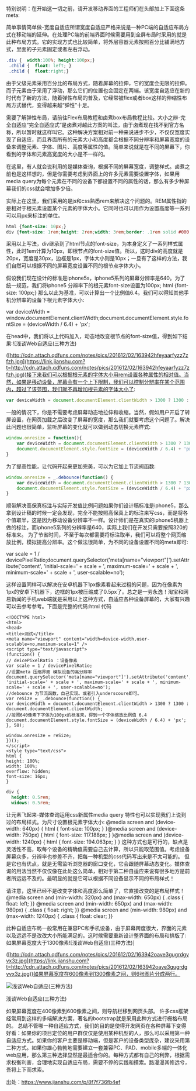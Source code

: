 特别说明：在开始这一切之前，请开发移动界面的工程师们在头部加上下面这条meta:

<meta name="viewport" content="width=device-width, initial-scale=1.0, maximum-scale=1.0, user-scalable=0">

简单事情简单做-宽度自适应所谓宽度自适应严格来说是一种PC端的自适应布局方式在移动端的延伸。在处理PC端的前端界面时候需要用到全屏布局时采用的就是此种布局方式。它的实现方式也比较简单，将外层容器元素按照百分比铺满地方式，里面的子元素固定或者左右浮动。

```css
.div {  width:100%; height:100px;}
 .child {  float: left; }
 .child {  float:right;}
```

由于父级元素采用百分比的布局方式，随着屏幕的拉伸，它的宽度会无限的拉伸。而子元素由于采用了浮动，那么它们的位置也会固定在两端。该宽度自适应在新的时代有了新的方法，随着弹性布局的普及，它经常被flex或者box这样的伸缩性布局方式替代，变得越来越“弹性”十足。

需要了解弹性布局，请前往Flex布局教程和卤煮box布局教程比较。大小之辨-完全自适应“完全自适应式”是卤煮对越此方案的叫法，由于卤煮现在找不到官方名称，所以暂时就这样叫它。这种解决方案相对前一种来说进步不少，不仅仅宽度实现了自适应，而且界面所有的元素大小和高度都会根据不同分辨率和屏幕宽度的设备来调整元素、字体、图片、高度等属性的值。简单来说就是在不同的屏幕下，你看到的字体和元素高宽度的大小是不一样的。

在这里，有人就会说利用的是媒体查询，根据不同的屏幕宽度，调整样式。卤煮之前也是这样想的，但是你需要考虑到界面上的许多元素需要设置字体，如果用media query为每个元素在不同的设备下都设置不同的属性的话，那么有多少种屏幕我们的css就会增加多少倍。

实际上在这里，我们采用的是js和css熟悉rem来解决这个问题的。REM属性指的是相对于根元素设置某个元素的字体大小。它同时也可以用作为设置高度等一系列可以用px来标注的单位。

```css
html {font-size: 10px;}
div {font-size: 1rem;height: 2rem;width: 3rem;border: .1rem solid #000;}
```



采用以上写法，div继承到了html节点的font-size，为本身定义了一系列样式属性，此时1em计算为10px，即根节点的font-size值。所以，这时div的高度就是20px，宽度是30px，边框是1px，字体大小则是10px；一旦有了这样的方法，我们自然可以根据不同的屏幕宽度设置不同的根节点字体大小。

假设我们现在设计的标准是iphone5s，iphone5系列的屏幕分辨率是640。为了统一规范，我们将iphone5 分辨率下的根元素font-size设置为100px;
 html {font-size: 100px;}
 那么以此为基准，可以计算出一个比例值6.4。我们可以得知其他手机分辨率的设备下根元素字体大小:

var deviceWidth = window.documentElement.clientWidth;document.documentElement.style.fontSize = (deviceWidth / 6.4) + 'px';

在head中，我们将以上代码加入，动态地改变根节点的font-size值，得到如下结果:![浅谈Web自适应(三种方法)

([http://cdn.attach.qdfuns.com/notes/pics/201612/02/163942hfeyaarfyzz7zfzh.jpg](https://link.jianshu.com?t=http://cdn.attach.qdfuns.com/notes/pics/201612/02/163942hfeyaarfyzz7zfzh.jpg))接下来我们可以根据根元素的字体大小用rem设置各种属性的相对值。当然，如果是移动设备，屏幕会有一个上下限制，我们可以控制分辨率在某个范围内，超过了该范围，我们就不再增加根元素的字体大小了:

```js
var deviceWidth = document.documentElement.clientWidth > 1300 ? 1300 : document.documentElement.clientWidth;document.documentElement.style.fontSize = (deviceWidth / 6.4) + 'px';
```

一般的情况下，你是不需要考虑屏幕动态地拉伸和收缩。当然，假如用户开启了转屏设置，在网页加载之后改变了屏幕的宽度，那么我们就要考虑这个问题了。解决此问题也很简单，监听屏幕的变化就可以做到动态切换元素样式:

```js
window.onresize = function(){
    var deviceWidth = document.documentElement.clientWidth > 1300 ? 1300 : document.documentElement.clientWidth;
    document.documentElement.style.fontSize = (deviceWidth / 6.4) + 'px';};
}
```

为了提高性能，让代码开起来更加完美，可以为它加上节流阀函数:

```js
window.onresize = _.debounce(function() {
    var deviceWidth = document.documentElement.clientWidth > 1300 ? 1300 : document.documentElement.clientWidth;
    document.documentElement.style.fontSize = (deviceWidth / 6.4) + 'px';}, 50);
}
```



顺带解决高保真标注与实际开发值比例问题如果你们设计稿标准是iphone5，那么拿到设计稿的时候一定会发现，完全不能按照高保真上的标注来写css，而是将各个值取半，这是因为移动设备分辨率不一样。设计师们是在真实的iphone5机器上做的标注，而iphone5系列的分辨率是640，实际上我们在开发只需要按照320的标准来。
 为了节省时间，不至于每次都需要将标注取半，我们可以将整个网页缩放比例，模拟提高分辨率。这个做法很简单，为不同的设备设置不同的meta即可:

var scale = 1 / devicePixelRatio;document.querySelector('meta[name="viewport"]').setAttribute('content', 'initial-scale=' + scale + ', maximum-scale=' + scale + ', minimum-scale=' + scale + ', user-scalable=no');

这样设置同样可以解决在安卓机器下1px像素看起来过粗的问题，因为在像素为1px的安卓下机器下，边框的1px被压缩成了0.5px了。总之是一劳永逸！淘宝和网易新闻的手机web端就是采用以上这种方式，自适应各种设备屏幕的，大家有兴趣可以去参考参考。下面是完整的代码:html 代码

```
<!DOCTYPE html>
<html>
<head>
<title>测试</title>
<meta name="viewport" content="width=device-width,user-scalable=no,maximum-scale=1" />
<script type="text/javascript">
(function() {
// deicePixelRatio ：设备像素
var scale = 1 / devicePixelRatio;
//设置meta 压缩界面 模拟设备的高分辨率
document.querySelector('meta[name="viewport"]').setAttribute('content', 'initial-scale=' + scale + ', maximum-scale=' + scale + ', minimum-scale=' + scale + ', user-scalable=no');
//debounce 为节流函数，自己实现。或者引入underscoure即可。
var reSize = _.debounce(function() {
var deviceWidth = document.documentElement.clientWidth > 1300 ? 1300 : document.documentElement.clientWidth;
//按照640像素下字体为100px的标准来，得到一个字体缩放比例值 6.4
document.documentElement.style.fontSize = (deviceWidth / 6.4) + 'px';
}, 50);

window.onresize = reSize;
})();
</script>
<style type="text/css">
html {
height: 100%;
width: 100%;
overflow: hidden;
font-size: 16px;
}
```



```css
div {
  height: 0.5rem;
  widows: 0.5rem;
```

让元素飞起来-媒体查询运用css新属性media query 特性也可以实现我们上说到过的布局样式。为尺寸设置根元素字体大小:
 @media screen and (device-width: 640px) {       html {        font-size: 100px;      }    }@media screen and (device-width: 750px) {       html {        font-size: 117.188px;      }    }@media screen and (device-width: 1240px) {       html {        font-size: 194.063px;      }    }
 这种方式也是可行的，缺点是灵活性不高，取每个设备的精确值需要自己去计算，所以只能取范围值。考虑设备屏幕众多，分辨率也参差不齐，把每一种机型的css代码写出来是不太可能的。
 但是它也有优点，就是无需监听浏览器的窗口变化，它会跟随屏幕动态变化。媒体查询的用法当然不仅仅像在此处这么简单，相对于第二种自适应来说有很多地方是前者所远远不及的。最明显的就是它可以根据不同设备显示不同的布局样式！

请注意，这里已经不是改变字体和高度那么简单了，它直接改变的是布局样式！@media screen and (min-width: 320px) and (max-width: 650px) {   .class {    float: left;  }}
 @media screen and (min-width: 650px) and (max-width: 980px) {   .class {    float: right;  }}
 @media screen and (min-width: 980px)  and (max-width: 1240px) {   .class {    float: clear;  }}

此种自适应布局一般常用在兼容PC和手机设备，由于屏幕跨度很大，界面的元素以及远远不是改改大小所能满足的。这时候需要重新设计整界面的布局和排版了:如果屏幕宽度大于1300像素![浅谈Web自适应(三种方法)]

([http://cdn.attach.qdfuns.com/notes/pics/201612/02/163942oave3gugrdgyvx3z.jpg](https://link.jianshu.com?t=http://cdn.attach.qdfuns.com/notes/pics/201612/02/163942oave3gugrdgyvx3z.jpg))如果屏幕宽度在600像素到1300像素之间，则6张图片分成两行。

![浅谈Web自适应(三种方法)](http://cdn.attach.qdfuns.com/notes/pics/201612/02/163943f5j24avvw5ktkwk2.jpg)

浅谈Web自适应(三种方法)

如果屏幕宽度在400像素到600像素之间，则导航栏移到网页头部。
 许多css框架经常用到这样的多端解决方案，著名的bootstrap就是采用此种方式进行栅格布局的。
 总结不管哪一种自适应方式，我们的目的是使得开发网页在各种屏幕下变得好看：如果你的项目定位的用户群仅仅是使用某种机型的人，那么可以采用第一种自适应方式。如果你的客户主要是移动端，但是客户的设备类型庞杂，建议采用第二种方式。如果你雄心勃勃地需要建立一套兼容PC、PAD、mobile多端的一体化web应用，那么第三种选择显然是最适合你的。每种方式都有自己的利弊，根据需求权衡利害，合理地实现自适应布局，需要不停的实践和摸索。路漫漫其修远兮，吾将上下而求索。



出处：https://www.jianshu.com/p/8f7f736fb4ef


